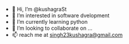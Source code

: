 - 👋 Hi, I’m @kushagraSt
- 👀 I’m interested in software dvelopment
- 🌱 I’m currently learning python
- 💞️ I’m looking to collaborate on ...
- 📫 reach me at singh23kushagra@gmail.com

<!---
kushagraSt/kushagraSt is a ✨ special ✨ repository because its `README.md` (this file) appears on your GitHub profile.
You can click the Preview link to take a look at your changes.
--->
